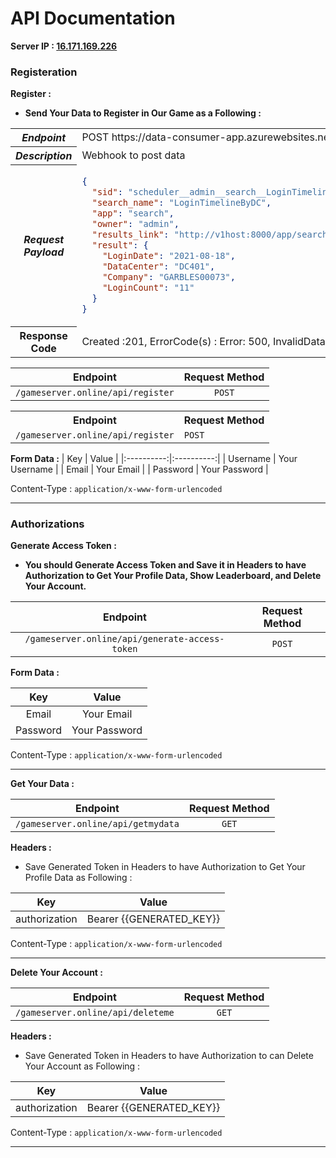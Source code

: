 
# API Documentation

**Server IP : [16.171.169.226](http://16.171.169.226)**

### Registeration

**Register :**
  * **Send Your Data to Register in Our Game as a Following :**

<table>
 <tr>
     <th><i>Endpoint</i></th>
     <td>POST https://data-consumer-app.azurewebsites.net/splunk/api/post/dacLogins</td>
 </tr>
 <tr>
     <th><i>Description</th>
     <td>Webhook to post data </td>
 </tr>
 <tr>
    <th><i>Request Payload</th>
    <td>
    
 ```json
 {
   "sid": "scheduler__admin__search__LoginTimelineB4980_1832_897",
   "search_name": "LoginTimelineByDC",
   "app": "search",
   "owner": "admin",
   "results_link": "http://v1host:8000/app/search/@go?sid=scheduler__admin__search__LoByDC_at_1630474980_1832",
   "result": {
     "LoginDate": "2021-08-18",
     "DataCenter": "DC401",
     "Company": "GARBLES00073",
     "LoginCount": "11"
   }
 }
 ``` 
 </td>
 </tr>
 <tr>
    <th>Response Code</th>
    <td>Created :201, ErrorCode(s) : Error: 500, InvalidData : 400 </td>
 </tr>
 </table>
 
| Endpoint   | Request Method   |
|:----------:|:----------:|
| `/gameserver.online/api/register` | `POST` |

<table>
    <tr>
        <th>Endpoint</th>
        <th>Request Method</th>
    </tr>
    <tr>
        <td><code>/gameserver.online/api/register</code></td>
        <td><code>POST</code></td>
    </tr>
</table>

**Form Data :**
| Key   | Value   |
|:----------:|:----------:|
| Username | Your Username |
| Email | Your Email |
| Password | Your Password |

Content-Type : `application/x-www-form-urlencoded`

---

### Authorizations

**Generate Access Token :**
  * **You should Generate Access Token and Save it in Headers to have Authorization to Get Your Profile Data, Show Leaderboard, and Delete Your Account.**

| Endpoint   | Request Method   |
|:----------:|:----------:|
| `/gameserver.online/api/generate-access-token` | `POST` |

**Form Data :**

| Key   | Value   |
|:----------:|:----------:|
| Email | Your Email |
| Password | Your Password |

Content-Type : `application/x-www-form-urlencoded`

---

**Get Your Data :**

| Endpoint   | Request Method   |
|:----------:|:----------:|
| `/gameserver.online/api/getmydata` | `GET` |

**Headers :**
  * Save Generated Token in Headers to have Authorization to Get Your Profile Data as Following :

| Key   | Value   |
|:----------:|:----------:|
| authorization | Bearer {{GENERATED_KEY}} |

Content-Type : `application/x-www-form-urlencoded`

---

**Delete Your Account :**

| Endpoint   | Request Method   |
|:----------:|:----------:|
| `/gameserver.online/api/deleteme` | `GET` |

**Headers :**
  * Save Generated Token in Headers to have Authorization to can Delete Your Account as Following :

| Key   | Value   |
|:----------:|:----------:|
| authorization | Bearer {{GENERATED_KEY}} |

Content-Type : `application/x-www-form-urlencoded`

---
